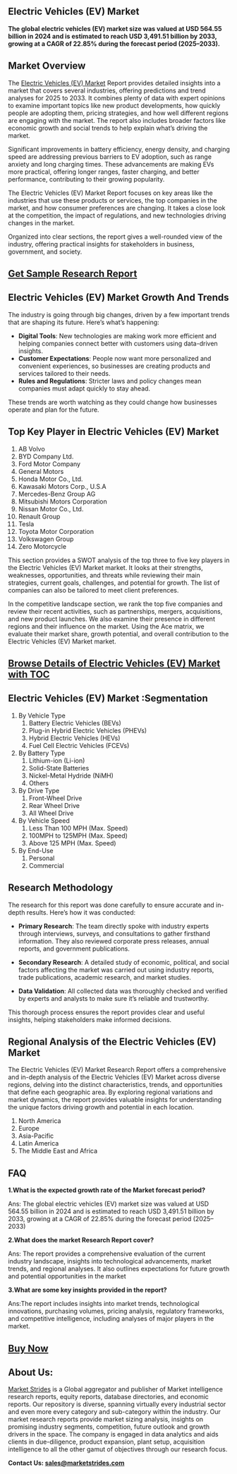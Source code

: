 <h2>Electric Vehicles (EV) Market</h2>
<p><strong>The global electric vehicles (EV) market size was valued at USD 564.55 billion in 2024 and is estimated to reach USD 3,491.51 billion by 2033, growing at a CAGR of 22.85% during the forecast period (2025–2033).</strong></p>
<h2>Market Overview</h2>
<p>The <a href=https://marketstrides.com/request-sample/electric-vehicles-ev-market>Electric Vehicles (EV) Market</a> Report provides detailed insights into a market that covers several industries, offering predictions and trend analyses for 2025 to 2033. It combines plenty of data with expert opinions to examine important topics like new product developments, how quickly people are adopting them, pricing strategies, and how well different regions are engaging with the market. The report also includes broader factors like economic growth and social trends to help explain what’s driving the market.</p>
<p>Significant improvements in battery efficiency, energy density, and charging speed are addressing previous barriers to EV adoption, such as range anxiety and long charging times. These advancements are making EVs more practical, offering longer ranges, faster charging, and better performance, contributing to their growing popularity.</p>
<p>The Electric Vehicles (EV) Market Report focuses on key areas like the industries that use these products or services, the top companies in the market, and how consumer preferences are changing. It takes a close look at the competition, the impact of regulations, and new technologies driving changes in the market.</p>
<p>Organized into clear sections, the report gives a well-rounded view of the industry, offering practical insights for stakeholders in business, government, and society.</p>
<h2 style=""text-align: center;""><strong><a href=https://marketstrides.com/request-sample/electric-vehicles-ev-market>Get Sample Research Report</a></strong></h2>
<h2>Electric Vehicles (EV) Market Growth And Trends</h2>
<p>The industry is going through big changes, driven by a few important trends that are shaping its future. Here’s what’s happening:</p>
<ul>
<li><strong>Digital Tools</strong>: New technologies are making work more efficient and helping companies connect better with customers using data-driven insights.</li>
<li><strong>Customer Expectations</strong>: People now want more personalized and convenient experiences, so businesses are creating products and services tailored to their needs.</li>
<li><strong>Rules and Regulations</strong>: Stricter laws and policy changes mean companies must adapt quickly to stay ahead.</li>
</ul>
<p>These trends are worth watching as they could change how businesses operate and plan for the future.</p>
<h2>Top Key Player in Electric Vehicles (EV) Market</h2>
<p><ol>
<li>AB Volvo</li>
<li>BYD Company Ltd.</li>
<li>Ford Motor Company</li>
<li>General Motors</li>
<li>Honda Motor Co., Ltd.</li>
<li>Kawasaki Motors Corp., U.S.A</li>
<li>Mercedes-Benz Group AG</li>
<li>Mitsubishi Motors Corporation</li>
<li>Nissan Motor Co., Ltd.</li>
<li>Renault Group</li>
<li>Tesla</li>
<li>Toyota Motor Corporation</li>
<li>Volkswagen Group</li>
<li>Zero Motorcycle</li>
</ol></p>
<div>
<div>
<div>
<div>
<p>This section provides a SWOT analysis of the top three to five key players in the Electric Vehicles (EV) Market market. It looks at their strengths, weaknesses, opportunities, and threats while reviewing their main strategies, current goals, challenges, and potential for growth. The list of companies can also be tailored to meet client preferences.</p>
<p>In the competitive landscape section, we rank the top five companies and review their recent activities, such as partnerships, mergers, acquisitions, and new product launches. We also examine their presence in different regions and their influence on the market. Using the Ace matrix, we evaluate their market share, growth potential, and overall contribution to the Electric Vehicles (EV) Market market.</p>
<h2 style=""text-align: center;""><strong><a href=https://marketstrides.com/report/electric-vehicles-ev-market>Browse Details of Electric Vehicles (EV) Market with TOC</a></strong></h2>
<h2>Electric Vehicles (EV) Market :Segmentation</h2>
<p><ol>
<li>By Vehicle Type
<ol>
<li>Battery Electric Vehicles (BEVs)</li>
<li>Plug-in Hybrid Electric Vehicles (PHEVs)</li>
<li>Hybrid Electric Vehicles (HEVs)</li>
<li>Fuel Cell Electric Vehicles (FCEVs)</li>
</ol>
</li>
<li>By Battery Type
<ol>
<li>Lithium-ion (Li-ion)</li>
<li>Solid-State Batteries</li>
<li>Nickel-Metal Hydride (NiMH)</li>
<li>Others</li>
</ol>
</li>
<li>By Drive Type
<ol>
<li>Front-Wheel Drive</li>
<li>Rear Wheel Drive</li>
<li>All Wheel Drive</li>
</ol>
</li>
<li>By Vehicle Speed
<ol>
<li>Less Than 100 MPH (Max. Speed)</li>
<li>100MPH to 125MPH (Max. Speed)</li>
<li>Above 125 MPH (Max. Speed)</li>
</ol>
</li>
<li>By End-Use
<ol>
<li>Personal</li>
<li>Commercial</li>
</ol>
</li>
</ol></p>
<h2>Research Methodology</h2>
<p>The research for this report was done carefully to ensure accurate and in-depth results. Here’s how it was conducted:</p>
<ul>
<li>
<p><strong>Primary Research</strong>: The team directly spoke with industry experts through interviews, surveys, and consultations to gather firsthand information. They also reviewed corporate press releases, annual reports, and government publications.</p>
</li>
<li>
<p><strong>Secondary Research</strong>: A detailed study of economic, political, and social factors affecting the market was carried out using industry reports, trade publications, academic research, and market studies.</p>
</li>
<li>
<p><strong>Data Validation</strong>: All collected data was thoroughly checked and verified by experts and analysts to make sure it’s reliable and trustworthy.</p>
</li>
</ul>
<p>This thorough process ensures the report provides clear and useful insights, helping stakeholders make informed decisions.</p>
<h2>Regional Analysis of the Electric Vehicles (EV) Market</h2>
<p>The Electric Vehicles (EV) Market Research Report offers a comprehensive and in-depth analysis of the Electric Vehicles (EV) Market across diverse regions, delving into the distinct characteristics, trends, and opportunities that define each geographic area. By exploring regional variations and market dynamics, the report provides valuable insights for understanding the unique factors driving growth and potential in each location.</p>
<p><ol>
<li>North America</li>
<li>Europe</li>
<li>Asia-Pacific</li>
<li>Latin America</li>
<li>The Middle East and Africa</li>
</ol></p>
<h2>FAQ</h2>
<p><strong>1.What is the expected growth rate of the Market forecast period?</strong></p>
<p>Ans: The global electric vehicles (EV) market size was valued at USD 564.55 billion in 2024 and is estimated to reach USD 3,491.51 billion by 2033, growing at a CAGR of 22.85% during the forecast period (2025–2033)</p>
<p><strong>2.What does the market Research Report cover?</strong></p>
<p>Ans: The report provides a comprehensive evaluation of the current industry landscape, insights into technological advancements, market trends, and regional analyses. It also outlines expectations for future growth and potential opportunities in the market</p>
<p><strong>3.What are some key insights provided in the report?</strong></p>
<p>Ans:The report includes insights into market trends, technological innovations, purchasing volumes, pricing analysis, regulatory frameworks, and competitive intelligence, including analyses of major players in the market.</p>
<h2 style=""text-align: center;""><strong><a href=https://marketstrides.com/buyNow/electric-vehicles-ev-market>Buy Now</a></strong></h2>
<h2>About Us:</h2>
<p><a href=https://marketstrides.com/>Market Strides</a> is a Global aggregator and publisher of Market intelligence research reports, equity reports, database directories, and economic reports. Our repository is diverse, spanning virtually every industrial sector and even more every category and sub-category within the industry. Our market research reports provide market sizing analysis, insights on promising industry segments, competition, future outlook and growth drivers in the space. The company is engaged in data analytics and aids clients in due-diligence, product expansion, plant setup, acquisition intelligence to all the other gamut of objectives through our research focus.</p>
<p><strong>Contact Us: <a href=mailto:sales@marketstrides.com>sales@marketstrides.com</a></strong></p>
